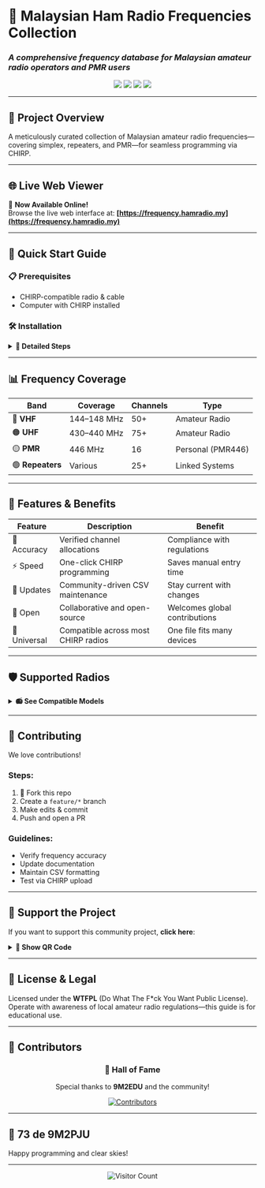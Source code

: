 # 📡 Malaysian Ham Radio Frequencies Collection  
### *A comprehensive frequency database for Malaysian amateur radio operators and PMR users*

<p align="center">
  <img src="https://img.shields.io/badge/Ham%20Radio-9M2PJU-red?style=for-the-badge&logo=radio&logoColor=white"/>
  <img src="https://img.shields.io/badge/Malaysia-🇲🇾-blue?style=for-the-badge"/>
  <img src="https://img.shields.io/badge/CHIRP-Compatible-green?style=for-the-badge&logo=github&logoColor=white"/>
  <img src="https://img.shields.io/badge/License-WTFPL-brightgreen?style=for-the-badge"/>
</p>

---

## 🎯 Project Overview

A meticulously curated collection of Malaysian amateur radio frequencies—covering simplex, repeaters, and PMR—for seamless programming via CHIRP.

---

## 🌐 Live Web Viewer

📡 **Now Available Online!**  
Browse the live web interface at: **[https://frequency.hamradio.my](https://frequency.hamradio.my)**

---

## 🚀 Quick Start Guide

### 📋 Prerequisites
- CHIRP-compatible radio & cable
- Computer with CHIRP installed

### 🛠 Installation

<details><summary><b>🔽 Detailed Steps</b></summary>

1. Clone or download CSV files:

   ```bash
   git clone https://github.com/9M2PJU/Malaysian-Ham-Radio-Frequencies.git
   ```

2. Install CHIRP from [chirp.danplanet.com](https://chirp.danplanet.com).

3. Connect and power on your radio via cable.

4. Use CHIRP to import CSV and then upload frequencies to your device.

</details>

---

## 📊 Frequency Coverage

<div align="center">

| **Band**       | **Coverage**   | **Channels** | **Type**           |
|----------------|----------------|--------------|--------------------|
| 🔴 **VHF**     | 144–148 MHz    | 50+          | Amateur Radio      |
| 🟠 **UHF**     | 430–440 MHz    | 75+          | Amateur Radio      |
| 🟡 **PMR**     | 446 MHz        | 16           | Personal (PMR446)  |
| 🟢 **Repeaters** | Various       | 25+          | Linked Systems     |

</div>

---

## 🎨 Features & Benefits

| Feature     | Description                           | Benefit                      |
|-------------|---------------------------------------|------------------------------|
| 🎯 Accuracy | Verified channel allocations          | Compliance with regulations  |
| ⚡ Speed    | One-click CHIRP programming           | Saves manual entry time     |
| 🔄 Updates  | Community-driven CSV maintenance      | Stay current with changes   |
| 🤝 Open     | Collaborative and open-source         | Welcomes global contributions |
| 📱 Universal| Compatible across most CHIRP radios   | One file fits many devices  |

---

## 🛡️ Supported Radios

<details><summary><b>📻 See Compatible Models</b></summary>

Including—but not limited to:
- Baofeng UV‑5R series
- Yaesu FT series
- Icom IC series
- Kenwood TH series
- Wouxun KG series

*Refer to the [CHIRP Supported Radios list](https://chirp.danplanet.com/projects/chirp/wiki/Supported_Radios)*

</details>

---

## 🤝 Contributing

We love contributions!

### Steps:
1. 🍴 Fork this repo  
2. Create a `feature/*` branch  
3. Make edits & commit  
4. Push and open a PR  

### Guidelines:
- Verify frequency accuracy  
- Update documentation  
- Maintain CSV formatting  
- Test via CHIRP upload  

---

## 💖 Support the Project

If you want to support this community project, **click here**:

<details>
<summary><b>📸 Show QR Code</b></summary>

<div align="center">
<a href="https://drive.google.com/file/d/1lf1zgIN1Kx5cduZM79n3boGDJQ68uSJ_/view" target="_blank">
  <img src="https://drive.google.com/thumbnail?id=1lf1zgIN1Kx5cduZM79n3boGDJQ68uSJ_&sz=w1000" alt="Support Image" width="250">
</a>
</div>

</details>

---

## 📄 License & Legal

Licensed under the **WTFPL** (Do What The F\*ck You Want Public License).  
Operate with awareness of local amateur radio regulations—this guide is for educational use.

---

## 👥 Contributors

<div align="center">

### 🌟 Hall of Fame  
Special thanks to **9M2EDU** and the community!

<a href="https://github.com/9M2PJU/Malaysian-Ham-Radio-Simplex-and-Repeater-Frequencies/graphs/contributors">
  <img src="https://contrib.rocks/image?repo=9M2PJU/Malaysian-Ham-Radio-Simplex-and-Repeater-Frequencies" alt="Contributors">
</a>

</div>

---

## 📡 73 de 9M2PJU

Happy programming and clear skies!

---

<div align="center">
<img src="https://visitor-badge.laobi.icu/badge?page_id=9M2PJU.Malaysian-Ham-Radio-Frequencies" alt="Visitor Count"/>
</div>
